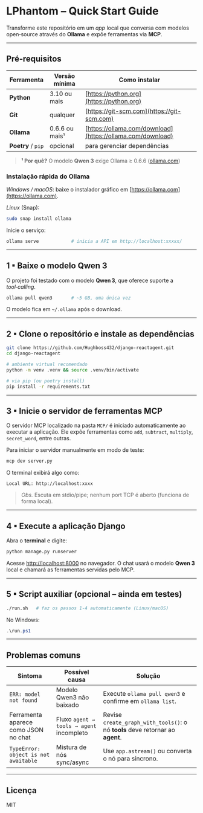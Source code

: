 # LPhantom – Quick Start Guide

Transforme este repositório em um *app* local que conversa com modelos open‑source através do **Ollama** e expõe ferramentas via **MCP**.

---

## Pré‑requisitos

| Ferramenta         | Versão mínima  | Como instalar                                              |
| ------------------ | -------------- | ---------------------------------------------------------- |
| **Python**         | 3.10 ou mais   | [https://python.org](https://python.org)                   |
| **Git**            | qualquer       | [https://git-scm.com](https://git-scm.com)                 |
| **Ollama**         | 0.6.6 ou mais¹ | [https://ollama.com/download](https://ollama.com/download) |
| **Poetry** / `pip` | opcional       | para gerenciar dependências                                |

> **¹ Por quê?** O modelo **Qwen 3** exige Ollama ≥ 0.6.6 ([ollama.com](https://ollama.com/library/qwen3?utm_source=chatgpt.com))

### Instalação rápida do Ollama

*Windows / macOS*: baixe o instalador gráfico em [https://ollama.com](https://ollama.com).

*Linux* (Snap):

```bash
sudo snap install ollama
```

Inicie o serviço:

```bash
ollama serve            # inicia a API em http://localhost:xxxxx/
```

---

## 1 ▪ Baixe o modelo **Qwen 3**

O projeto foi testado com o modelo **Qwen 3**, que oferece suporte a *tool‑calling*.

```bash
ollama pull qwen3       # ~5 GB, uma única vez
```

O modelo fica em `~/.ollama` após o download.

---

## 2 ▪ Clone o repositório e instale as dependências

```bash
git clone https://github.com/Hughboss432/django-reactagent.git
cd django-reactagent

# ambiente virtual recomendado
python -m venv .venv && source .venv/bin/activate

# via pip (ou poetry install)
pip install -r requirements.txt
```

---

## 3 ▪ Inicie o servidor de ferramentas **MCP**

O servidor MCP localizado na pasta `MCP/` é iniciado automaticamente ao executar a aplicação. Ele expõe ferramentas como `add`, `subtract`, `multiply`, `secret_word`, entre outras.

Para iniciar o servidor manualmente em modo de teste:

```bash
mcp dev server.py
```

O terminal exibirá algo como:

```
Local URL: http://localhost:xxxx
```

> *Obs.* Escuta em stdio/pipe; nenhum port TCP é aberto (funciona de forma local).

---

## 4 ▪ Execute a aplicação Django

Abra o **terminal** e digite:

```bash
python manage.py runserver
```

Acesse [http://localhost:8000](http://localhost:xxxx) no navegador. O chat usará o modelo **Qwen 3** local e chamará as ferramentas servidas pelo MCP.

---

## 5 ▪ Script auxiliar (opcional – ainda em testes)

```bash
./run.sh   # faz os passos 1‑4 automaticamente (Linux/macOS)
```

No Windows:

```powershell
.\run.ps1
```

---

## Problemas comuns

| Sintoma                              | Possível causa                           | Solução                                                                        |
| ------------------------------------ | ---------------------------------------- | ------------------------------------------------------------------------------ |
| `ERR: model not found`               | Modelo Qwen3 não baixado                 | Execute `ollama pull qwen3` e confirme em `ollama list`.                       |
| Ferramenta aparece como JSON no chat | Fluxo `agent → tools → agent` incompleto | Revise `create_graph_with_tools()`: o nó **tools** deve retornar ao **agent**. |
| `TypeError: object is not awaitable` | Mistura de nós sync/async                | Use `app.astream()` ou converta o nó para síncrono.                            |

---

## Licença

MIT
